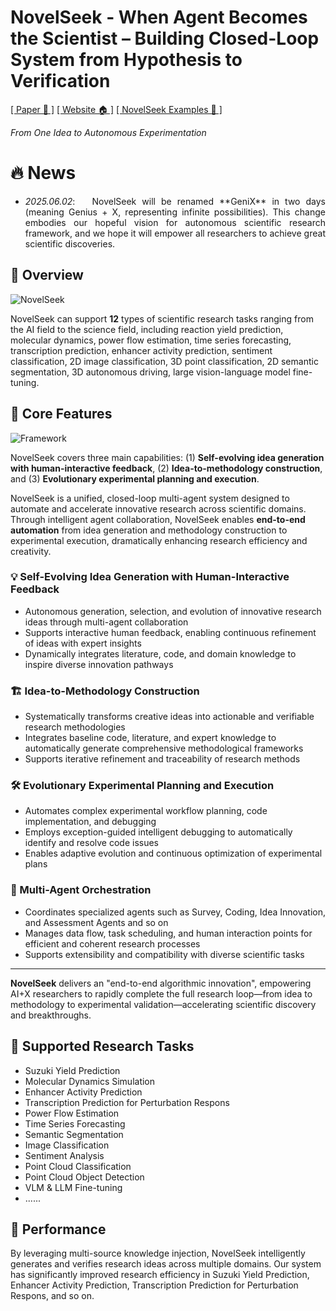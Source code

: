 # NovelSeek - When Agent Becomes the Scientist – Building Closed-Loop System from Hypothesis to Verification

[[ Paper 📓 ]](https://github.com/Alpha-Innovator/NovelSeek) [[ Website 🏠 ]](https://alpha-innovator.github.io/NovelSeek-project-page) [[ NovelSeek Examples 🤗 ]](https://huggingface.co/U4R/NovelSeek)

<i>
From One Idea to Autonomous Experimentation
</i>
</div>

# 🔥 News
  - <p style='text-align:justify'><i>2025.06.02</i>: &nbsp; NovelSeek will be renamed **GeniX** in two days (meaning Genius + X, representing infinite possibilities). This change embodies our hopeful vision for autonomous scientific research framework, and we hope it will empower all researchers to achieve great scientific discoveries.</p>


## 📖 Overview

![NovelSeek](/images/novelseek.png)

NovelSeek can support **12** types of scientific research tasks ranging from the AI field to the science field, including reaction yield prediction, molecular dynamics, power flow estimation, time series forecasting, transcription prediction, enhancer activity prediction, sentiment classification, 2D image classification, 3D point classification, 2D semantic segmentation, 3D autonomous driving, large vision-language model fine-tuning.

## 🌟 Core Features

![Framework](/images/framework.png)

NovelSeek covers three main capabilities: (1) **Self-evolving idea generation with human-interactive feedback**, (2) **Idea-to-methodology construction**, and (3) **Evolutionary experimental planning and execution**. 

NovelSeek is a unified, closed-loop multi-agent system designed to automate and accelerate innovative research across scientific domains. Through intelligent agent collaboration, NovelSeek enables **end-to-end automation** from idea generation and methodology construction to experimental execution, dramatically enhancing research efficiency and creativity.

### 💡 Self-Evolving Idea Generation with Human-Interactive Feedback
- Autonomous generation, selection, and evolution of innovative research ideas through multi-agent collaboration
- Supports interactive human feedback, enabling continuous refinement of ideas with expert insights
- Dynamically integrates literature, code, and domain knowledge to inspire diverse innovation pathways

### 🏗️ Idea-to-Methodology Construction
- Systematically transforms creative ideas into actionable and verifiable research methodologies
- Integrates baseline code, literature, and expert knowledge to automatically generate comprehensive methodological frameworks
- Supports iterative refinement and traceability of research methods

### 🛠️ Evolutionary Experimental Planning and Execution
- Automates complex experimental workflow planning, code implementation, and debugging
- Employs exception-guided intelligent debugging to automatically identify and resolve code issues
- Enables adaptive evolution and continuous optimization of experimental plans

### 🤖 Multi-Agent Orchestration
- Coordinates specialized agents such as Survey, Coding, Idea Innovation, and Assessment Agents and so on 
- Manages data flow, task scheduling, and human interaction points for efficient and coherent research processes
- Supports extensibility and compatibility with diverse scientific tasks

---

**NovelSeek** delivers an "end-to-end algorithmic innovation", empowering AI+X researchers to rapidly complete the full research loop—from idea to methodology to experimental validation—accelerating scientific discovery and breakthroughs.

## 🔬 Supported Research Tasks

- Suzuki Yield Prediction
- Molecular Dynamics Simulation
- Enhancer Activity Prediction
- Transcription Prediction for Perturbation Respons
- Power Flow Estimation
- Time Series Forecasting
- Semantic Segmentation
- Image Classification
- Sentiment Analysis
- Point Cloud Classification
- Point Cloud Object Detection
- VLM & LLM Fine-tuning
- ......



## 🚀 Performance

By leveraging multi-source knowledge injection, NovelSeek intelligently generates and verifies research ideas across multiple domains. Our system has significantly improved research efficiency in Suzuki Yield Prediction, Enhancer Activity Prediction, Transcription Prediction for Perturbation Respons, and so on.

